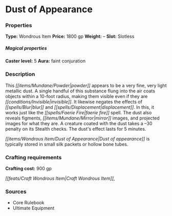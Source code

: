 ﻿---
Title: "Dust of Appearance"
Type: "Wondrous Item"
Price: "1800 gp"
Weight: "–"
Slot: "Slotless"
Caster level: "5"
Aura: "faint conjuration"
Description: |
  "This powder appears to be a very fine, very light metallic dust. A single handful of this substance flung into the air coats objects within a 10-foot radius, making them visible even if they are invisible. It likewise negates the effects of _blur_ and _displacement_. In this, it works just like the _faerie fire_ spell. The dust also reveals figments, mirror images, and projected images for what they are. A creature coated with the dust takes a –30 penalty on its Stealth checks. The dust's effect lasts for 5 minutes.
  _Dust of appearance_ is typically stored in small silk packets or hollow bone tubes."
Crafting cost: "900 gp"
Sources: "['Core Rulebook', 'Ultimate Equipment']"
---

# Dust of Appearance

### Properties

**Type:** Wondrous Item **Price:** 1800 gp **Weight:** – **Slot:** Slotless

##### Magical properties

**Caster level:** 5 **Aura:** faint conjuration

### Description

This _[[items/Mundane/Powder|powder]]_ appears to be a very fine, very light metallic dust. A single handful of this substance flung into the air coats objects within a 10-foot radius, making them visible even if they are _[[conditions/Invisible|invisible]]_. It likewise negates the effects of _[[spells/Blur|blur]]_ and _[[spells/Displacement|displacement]]_. In this, it works just like the _[[spells/Faerie Fire|faerie fire]]_ spell. The dust also reveals figments, _[[items/Mundane/Mirror|mirror]]_ images, and projected images for what they are. A creature coated with the dust takes a –30 penalty on its Stealth checks. The dust's effect lasts for 5 minutes.

_[[items/Wondrous Item/Dust of Appearance|Dust of appearance]]_ is typically stored in small silk packets or hollow bone tubes.

### Crafting requirements

**Crafting cost:** 900 gp

_[[feats/Craft Wondrous Item|Craft Wondrous Item]]_,

### Sources

* Core Rulebook
* Ultimate Equipment
